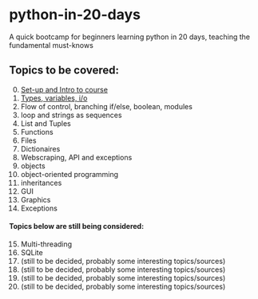 # python-in-20-days
A quick bootcamp for beginners learning python in 20 days, teaching the fundamental must-knows

## Topics to be covered:
0. [Set-up and Intro to course](https://github.com/Edwin-Chan/python-in-20-days/blob/master/Day00/introduction.md)
1. [Types, variables, i/o](https://github.com/Edwin-Chan/python-in-20-days/blob/master/Day01/elements.md)
2. Flow of control, branching if/else, boolean, modules
3. loop and strings as sequences
4. List and Tuples
5. Functions
6. Files
7. Dictionaires
8. Webscraping, API and exceptions
9. objects 
10. object-oriented programming
11. inheritances
12. GUI
13. Graphics
14. Exceptions
#### Topics below are still being considered:
15. Multi-threading 
16. SQLite
17. (still to be decided, probably some interesting topics/sources)
18. (still to be decided, probably some interesting topics/sources)
19. (still to be decided, probably some interesting topics/sources)
20. (still to be decided, probably some interesting topics/sources)

